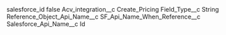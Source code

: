 <?xml version="1.0" encoding="UTF-8"?>
<CustomMetadata xmlns="http://soap.sforce.com/2006/04/metadata" xmlns:xsi="http://www.w3.org/2001/XMLSchema-instance" xmlns:xsd="http://www.w3.org/2001/XMLSchema">
    <label>salesforce_id</label>
    <protected>false</protected>
    <values>
        <field>Acv_integration__c</field>
        <value xsi:type="xsd:string">Create_Pricing</value>
    </values>
    <values>
        <field>Field_Type__c</field>
        <value xsi:type="xsd:string">String</value>
    </values>
    <values>
        <field>Reference_Object_Api_Name__c</field>
        <value xsi:nil="true"/>
    </values>
    <values>
        <field>SF_Api_Name_When_Reference__c</field>
        <value xsi:nil="true"/>
    </values>
    <values>
        <field>Salesforce_Api_Name__c</field>
        <value xsi:type="xsd:string">Id</value>
    </values>
</CustomMetadata>
